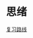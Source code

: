 # 思绪

[复习路线](https://github.com/enumspace/thinking/blob/main/%E5%A4%8D%E4%B9%A0%E8%B7%AF%E7%BA%BF.md)
